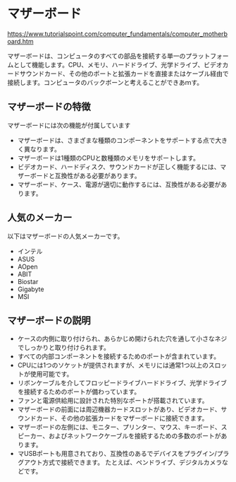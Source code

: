 # マザーボード
https://www.tutorialspoint.com/computer_fundamentals/computer_motherboard.htm

マザーボードは、コンピュータのすべての部品を接続する単一のプラットフォームとして機能します。CPU、メモリ、ハードドライブ、光学ドライブ、ビデオカードサウンドカード、その他のポートと拡張カードを直接またはケーブル経由で接続します。コンピュータのバックボーンと考えることができあｍす。

## マザーボードの特徴

マザーボードには次の機能が付属しています

- マザーボードは、さまざまな種類のコンポーネントをサポートする点で大きく異なります。
- マザーボードは1種類のCPUと数種類のメモリをサポートします。
- ビデオカード、ハードディスク、サウンドカードが正しく機能するには、マザーボードと互換性がある必要があります。
- マザーボード、ケース、電源が適切に動作するには、互換性がある必要があります。

## 人気のメーカー

以下はマザーボードの人気メーカーです。

- インテル
- ASUS
- AOpen
- ABIT
- Biostar
- Gigabyte
- MSI

## マザーボードの説明

- ケースの内側に取り付けられ、あらかじめ開けられた穴を通して小さなネジでしっかりと取り付けられます。
- すべての内部コンポーネントを接続するためのポートが含まれています。
- CPUには1つのソケットが提供されますが、メモリには通常1つ以上のスロットが使用可能です。
- リボンケーブルを介してフロッピードライブハードドライブ、光学ドライブを接続するためのポートが備わっています。
- ファンと電源供給用に設計された特別なポートが搭載されています。
- マザーボードの前面には周辺機器カードスロットがあり、ビデオカード、サウンドカード、その他の拡張カードをマザーボードに接続できます。
- マザーボードの左側には、モニター、プリンター、マウス、キーボード、スピーカー、およびネットワークケーブルを接続するための多数のポートがあります。
- マUSBポートも用意されており、互換性のあるでデバイスをプラグイン/プラグアウト方式で接続できます。
たとえば、ペンドライブ、デジタルカメラなどです。
